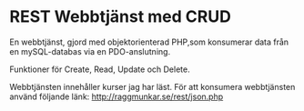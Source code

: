 # REST Webbtjänst med CRUD

En webbtjänst, gjord med objektorienterad PHP,som konsumerar data från en mySQL-databas via en PDO-anslutning.

Funktioner för Create, Read, Update och Delete. 

Webbtjänsten innehåller kurser jag har läst.
För att konsumera webbtjänsten använd följande länk:
http://raggmunkar.se/rest/json.php



